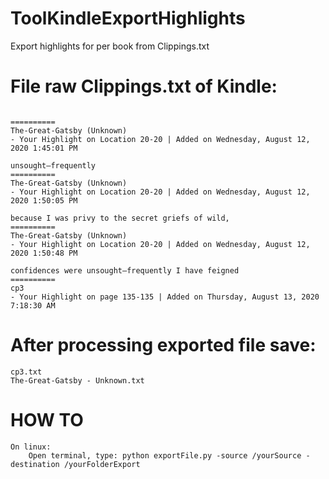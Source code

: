 # ToolKindleExportHighlights
Export highlights for per book from Clippings.txt

# File raw Clippings.txt of Kindle:
```

==========
﻿The-Great-Gatsby (Unknown)
- Your Highlight on Location 20-20 | Added on Wednesday, August 12, 2020 1:45:01 PM

unsought—frequently
==========
﻿The-Great-Gatsby (Unknown)
- Your Highlight on Location 20-20 | Added on Wednesday, August 12, 2020 1:50:05 PM

because I was privy to the secret griefs of wild,
==========
﻿The-Great-Gatsby (Unknown)
- Your Highlight on Location 20-20 | Added on Wednesday, August 12, 2020 1:50:48 PM

confidences were unsought—frequently I have feigned
==========
﻿cp3  
- Your Highlight on page 135-135 | Added on Thursday, August 13, 2020 7:18:30 AM
```

# After processing exported file save:

    cp3.txt
    The-Great-Gatsby - Unknown.txt

# HOW TO

    On linux:
        Open terminal, type: python exportFile.py -source /yourSource -destination /yourFolderExport

